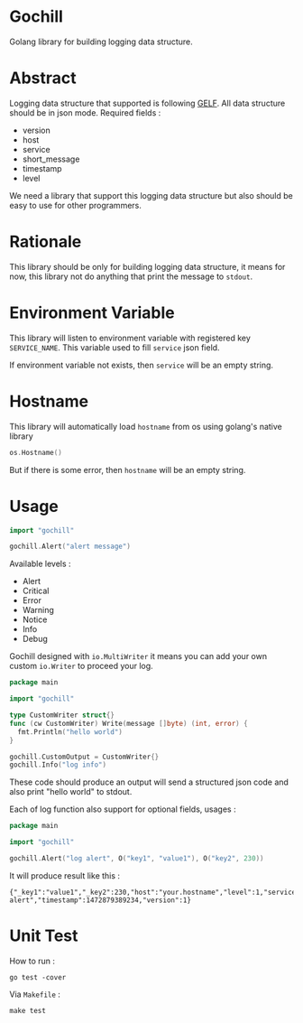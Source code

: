 # Gochill
Golang library for building logging data structure.

# Abstract

Logging data structure that supported is following [GELF](http://docs.graylog.org/en/2.0/pages/gelf.html#).
All data structure should be in json mode.  Required fields :

- version
- host
- service
- short_message
- timestamp
- level

We need a library that support this logging data structure but also should be easy
to use for other programmers.

# Rationale

This library should be only for building logging data structure, it means for now,
this library not do anything that print the message to `stdout`.

# Environment Variable

This library will listen to environment variable with registered key `SERVICE_NAME`.
This variable used to fill `service` json field.

If environment variable not exists, then `service` will be an empty string.

# Hostname

This library will automatically load `hostname` from os using golang's native library

```go
os.Hostname()
```

But if there is some error, then `hostname` will be an empty string.

# Usage

```go
import "gochill"

gochill.Alert("alert message")
```

Available levels :

- Alert
- Critical
- Error
- Warning
- Notice
- Info
- Debug

Gochill designed with `io.MultiWriter` it means you can add your own custom
`io.Writer` to proceed your log.

```go
package main

import "gochill"

type CustomWriter struct{}
func (cw CustomWriter) Write(message []byte) (int, error) {
  fmt.Println("hello world")
}

gochill.CustomOutput = CustomWriter{}
gochill.Info("log info")
```

These code should produce an output will send a structured json code and also
print "hello world" to stdout.

Each of log function also support for optional fields, usages :

```go
package main

import "gochill"

gochill.Alert("log alert", O("key1", "value1"), O("key2", 230))
```

It will produce result like this :

```
{"_key1":"value1","_key2":230,"host":"your.hostname","level":1,"service":"","short_message":"log alert","timestamp":1472879389234,"version":1}
```

# Unit Test

How to run :

```
go test -cover
```

Via `Makefile` :

```
make test
```
